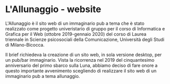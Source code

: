 # L'Allunaggio - website

L'Allunaggio è il sito web di un immaginario pub a tema che è stato realizzato come progetto univeristario di gruppo per il corso di Informatica e Grafica per il Web (ottobre 2019-gennaio 2020) del corso di Laurea triennale in Scienze psicosociali della Comunicazione, Università degli Studi di Milano-Bicocca.

Il brief richiedeva la creazione di un sito web, in sola versione desktop, per un pub/bar immaginario.
Vista la ricorrenza nel 2019 del cinquantesimo anniversario del primo sbarco sulla Luna, abbiamo deciso di fare onore a questo importante avvenimento scegliendo di realizzare il sito web di un immaginario pub a tema allunaggio.
